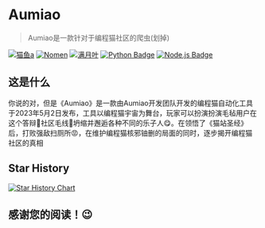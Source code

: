 # Aumiao

> Aumiao是一款针对于编程猫社区的爬虫(划掉)

[![猫鱼a](https://img.shields.io/badge/猫鱼a-66ccff)](https://github.com/zybqw/)
[![Nomen](https://img.shields.io/badge/Nomen-66ccff)](https://github.com/helloyork/)
[![满月叶](https://img.shields.io/badge/满月叶-66ccff)](https://github.com/MoonLeeeaf/)
[![Python Badge](https://img.shields.io/badge/-Python-66ccff?style=flat&logo=Python&logoColor=white)](https://www.python.org/)
[![Node.js Badge](https://img.shields.io/badge/-Node.js-66ccff?style=flat&logo=nodedotjs&logoColor=white)](https://nodejs.org/zh-cn)

## 这是什么

你说的对，但是《Aumiao》是一款由Aumiao开发团队开发的编程猫自动化工具
于2023年5月2日发布，工具以编程猫宇宙为舞台，玩家可以扮演扮演毛毡用户在这个答辩💩社区毛线🧶坍缩并邂逅各种不同的乐子人😋。在领悟了《猫站圣经》后，打败强敌扫厕所😡，在维护编程猫核邪铀删的局面的同时，逐步揭开编程猫社区的真相

## Star History

[![Star History Chart](https://api.star-history.com/svg?repos=zybqw/Aumiao&type=Date)](https://star-history.com/#zybqw/Aumiao&Date)

## 感谢您的阅读！😉
